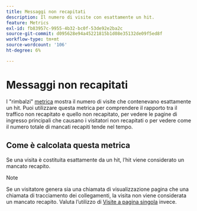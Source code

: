 ```yaml
---
title: Messaggi non recapitati
description: Il numero di visite con esattamente un hit.
feature: Metrics
exl-id: fb83957c-9955-4b32-bc0f-53de92e2ba2c
source-git-commit: d095628e94a45221815b1d08e35132de09f5ed8f
workflow-type: tm+mt
source-wordcount: '106'
ht-degree: 6%

---
```


# Messaggi non recapitati

I &quot;rimbalzi&quot; [metrica](overview.md) mostra il numero di visite che contenevano esattamente un hit. Puoi utilizzare questa metrica per comprendere il rapporto tra il traffico non recapitato e quello non recapitato, per vedere le pagine di ingresso principali che causano i visitatori non recapitati o per vedere come il numero totale di mancati recapiti tende nel tempo.

## Come è calcolata questa metrica

Se una visita è costituita esattamente da un hit, l’hit viene considerato un mancato recapito.

>[!NOTE]
>
>Se un visitatore genera sia una chiamata di visualizzazione pagina che una chiamata di tracciamento dei collegamenti, la visita non viene considerata un mancato recapito. Valuta l’utilizzo di [Visite a pagina singola](single-page-visits.md) invece.
